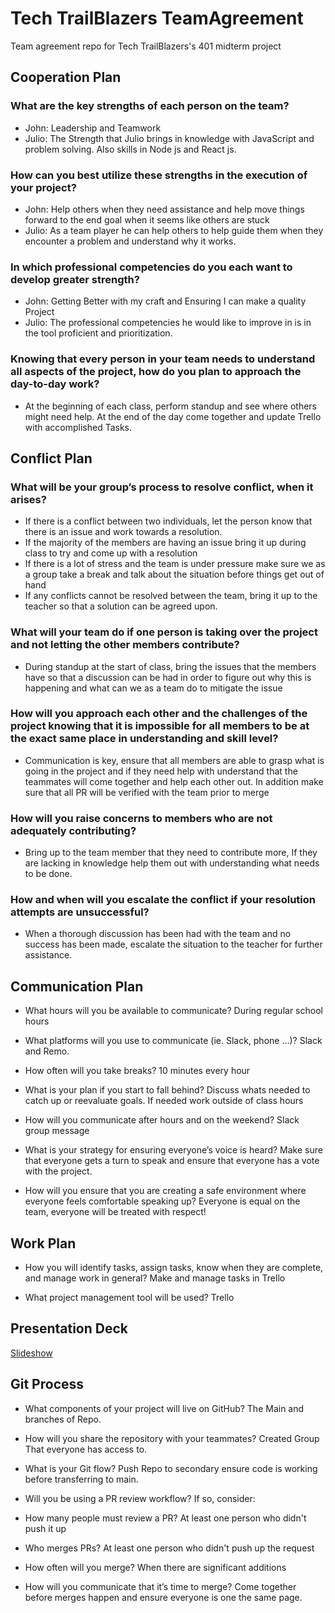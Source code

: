 # Tech TrailBlazers TeamAgreement

Team agreement repo for Tech TrailBlazers's 401 midterm project

## Cooperation Plan

### What are the key strengths of each person on the team?

- John: Leadership and Teamwork
- Julio: The Strength that Julio brings in knowledge with JavaScript and problem solving. Also skills in Node js and React js.

### How can you best utilize these strengths in the execution of your project?

- John: Help others when they need assistance and help move things forward to the end goal when it seems like others are stuck
- Julio: As a team player he can help others to help guide them when they encounter a problem and understand why it works.

### In which professional competencies do you each want to develop greater strength?

- John: Getting Better with my craft and Ensuring I can make a quality Project
- Julio: The professional competencies he would like to improve in is in the tool proficient and prioritization.

### Knowing that every person in your team needs to understand all aspects of the project, how do you plan to approach the day-to-day work?

- At the beginning of each class, perform standup and see where others might need help. At the end of the day come together and update Trello with accomplished Tasks.

## Conflict Plan

### What will be your group’s process to resolve conflict, when it arises?

- If there is a conflict between two individuals, let the person know that there is an issue and work towards a resolution.
- If the majority of the members are having an issue bring it up during class to try and come up with a resolution
- If there is a lot of stress and the team is under pressure make sure we as a group take a break and talk about the situation before things get out of hand
- If any conflicts cannot be resolved between the team, bring it up to the teacher so that a solution can be agreed upon.

### What will your team do if one person is taking over the project and not letting the other members contribute?

- During standup at the start of class, bring the issues that the members have so that a discussion can be had in order to figure out why this is happening and what can we as a team do to mitigate the issue

### How will you approach each other and the challenges of the project knowing that it is impossible for all members to be at the exact same place in understanding and skill level?

- Communication is key, ensure that all members are able to grasp what is going in the project and if they need help with understand that the teammates will come together and help each other out. In addition make sure that all PR will be verified with the team prior to merge

### How will you raise concerns to members who are not adequately contributing?

- Bring up to the team member that they need to contribute more, If they are lacking in knowledge help them out with understanding what needs to be done.

### How and when will you escalate the conflict if your resolution attempts are unsuccessful?

- When a thorough discussion has been had with the team and no success has been made, escalate the situation to the teacher for further assistance.

## Communication Plan

- What hours will you be available to communicate? During regular school hours

- What platforms will you use to communicate (ie. Slack, phone …)? Slack and Remo.

- How often will you take breaks? 10 minutes every hour

- What is your plan if you start to fall behind? Discuss whats needed to catch up or reevaluate goals. If needed work outside of class hours

- How will you communicate after hours and on the weekend? Slack group message

- What is your strategy for ensuring everyone’s voice is heard? Make sure that everyone gets a turn to speak and ensure that everyone has a vote with the project.

- How will you ensure that you are creating a safe environment where everyone feels comfortable speaking up? Everyone is equal on the team, everyone will be treated with respect!

## Work Plan

- How you will identify tasks, assign tasks, know when they are complete, and manage work in general? Make and manage tasks in Trello

- What project management tool will be used? Trello

## Presentation Deck

[Slideshow](https://docs.google.com/presentation/d/18msYFb5HE2D5biExijueMc9OIRDdUNpbtKn00S3nOzo/edit?usp=sharing)

## Git Process

- What components of your project will live on GitHub? The Main and branches of Repo.

- How will you share the repository with your teammates? Created Group That everyone has access to.

- What is your Git flow? Push Repo to secondary ensure code is working before transferring to main.

- Will you be using a PR review workflow? If so, consider:
- How many people must review a PR? At least one person who didn't push it up
- Who merges PRs? At least one person who didn't push up the request
- How often will you merge? When there are significant additions
- How will you communicate that it’s time to merge? Come together before merges happen and ensure everyone is one the same page.
